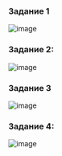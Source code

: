 ### Задание 1

![image](https://github.com/MPalgin/Sys_adm_HW/assets/121052923/ff47dd4a-f28f-4d7a-bb5c-3749e6cd8e03)

### Задание 2:

![image](https://github.com/MPalgin/Sys_adm_HW/assets/121052923/b68e316b-27de-48e5-b8af-1ecee8cffccc)

### Задание 3

![image](https://github.com/MPalgin/Sys_adm_HW/assets/121052923/1d49fbde-ab08-41f3-95d3-36ef6619c2f8)

###  Задание 4:

![image](https://github.com/MPalgin/Sys_adm_HW/assets/121052923/cf33e857-7f2b-49f4-a3d2-003352e0f966)

